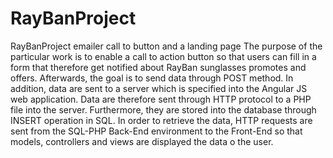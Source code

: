 # RayBanProject
RayBanProject emailer call to button and a landing page
The purpose of the particular work is to enable a call to action button so that users can fill in a form that therefore get notified about RayBan sunglasses promotes and offers. 
Afterwards, the goal is to send data through POST method. In addition, data are sent to a server which is specified into the Angular JS web application. Data are therefore sent through HTTP 
protocol to a PHP file into the server. Furthermore, they are stored into the database through INSERT operation in SQL. In order to retrieve the data, HTTP requests are sent from the SQL-PHP Back-End 
environment to the Front-End so that models, controllers and views are displayed the data o the user. 
